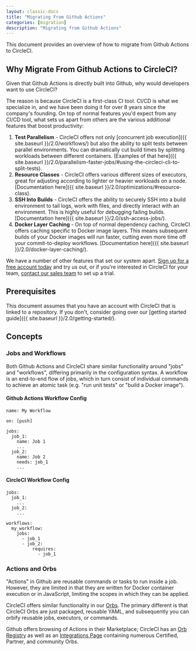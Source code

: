 ```yaml
---
layout: classic-docs
title: "Migrating From Github Actions"
categories: [migration]
description: "Migrating from Github Actions"
---
```


This document provides an overview of how to migrate from Github Actions to CircleCI.

## Why Migrate From Github Actions to CircleCI?

Given that Github Actions is directly built into Github, why would developers want to use CircleCI?

The reason is because CircleCI is a first-class CI tool. CI/CD is what we specialize in, and we have been doing it for over 8 years since the company's founding. On top of normal features you'd expect from any CI/CD tool, what sets us apart from others are the various additional features that boost productivity:

1. **Test Parallelism** - CircleCI offers not only [concurrent job execution]({{ site.baseurl }}/2.0/workflows/) but also the ability to split tests between parallel environments. You can dramatically cut build times by splitting workloads between different containers. [Examples of that here]({{ site.baseurl }}/2.0/parallelism-faster-jobs/#using-the-circleci-cli-to-split-tests).
2. **Resource Classes** - CircleCI offers various different sizes of executors, great for adjusting according to lighter or heavier workloads on a node. [Documentation here]({{ site.baseurl }}/2.0/optimizations/#resource-class).
3. **SSH Into Builds** - CircleCI offers the ability to securely SSH into a build environment to tail logs, work with files, and directly interact with an environment. This is highly useful for debugging failing builds. [Documentation here]({{ site.baseurl }}/2.0/ssh-access-jobs/).
4. **Docker Layer Caching** - On top of normal dependency caching, CircleCI offers caching specific to Docker image layers. This means subsequent builds of your Docker images will run faster, cutting even more time off your commit-to-deploy workflows. [Documentation here]({{ site.baseurl }}/2.0/docker-layer-caching/).

We have a number of other features that set our system apart. [Sign up for a free account today](https://circleci.com/signup/) and try us out, or if you're interested in CircleCI for your team, [contact our sales team](https://circleci.com/talk-to-us/?source-button=MigratingFromGithubActionsDoc) to set up a trial.

## Prerequisites

This document assumes that you have an account with CircleCI that is linked to a repository. If you don't, consider going over our [getting started guide]({{ site.baseurl }}/2.0/getting-started/).

## Concepts

### Jobs and Workflows

Both Github Actions and CircleCI share similar functionality around "jobs" and "workflows", differing primarily in the configuration syntax. A workflow is an end-to-end flow of jobs, which in turn consist of individual commands to achieve an atomic task (e.g. "run unit tests" or "build a Docker image").

#### Github Actions Workflow Config

```
name: My Workflow

on: [push]

jobs:
  job_1:
    name: Job 1
    ...
  job_2:
    name: Job 2
    needs: job_1
    ...
```

#### CircleCI Workflow Config

```
jobs:
  job_1:
    ...
  job_2:
    ...

workflows:
  my_workflow:
    jobs:
      - job_1
      - job_2:
          requires:
            - job_1
```

### Actions and Orbs
"Actions" in Github are reusable commands or tasks to run inside a job. However, they are limited in that they are written for Docker container execution or in JavaScript, limiting the scopes in which they can be applied.

CircleCI offers similar functionality in our [Orbs](https://circleci.com/docs/2.0/orb-intro/#section=configuration). The primary different is that CircleCI Orbs are just packaged, reusable YAML, and subsequently you can orbify reusable jobs, executors, or commands.

Github offers browsing of Actions in their Marketplace; CircleCI has an [Orb Registry](https://circleci.com/orbs/registry/) as well as an [Integrations Page](https://circleci.com/integrations/) containing numerous Certified, Partner, and community Orbs.

